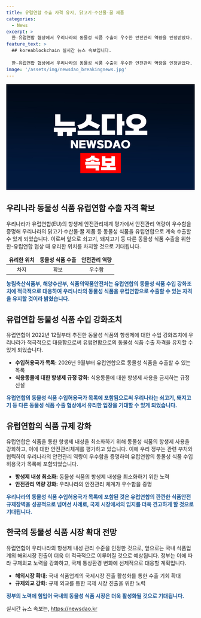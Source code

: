 ```yaml
---
title: 유럽연합 수출 자격 유지, 닭고기·수산물·꿀 제품
categories:
  - News
excerpt: >
  한-유럽연합 협상에서 우리나라의 동물성 식품 수출이 우수한 안전관리 역량을 인정받았다. 유럽연합의 항생제 안전관리체계 평가로 닭고기, 수산물, 꿀 등의 식품을 계속 수출할 수 있게 됐으며, 또한 쇠고기, 돼지고기 등의 수출도 유리한 위치를 차지할 것으로 기대된다. 이에 관련 부처는 적극 대응했고, 농축산부 등은 우수한 안전관리 역량을 유지할 것이라 밝혔다. 이러한 개발로 인해 국내 식품업계의 수출시장이 더욱 활성화될 것으로 기대되며, 국제 통상환경 변화에 대비하기 위한 계획도 발표했다.
feature_text: >
  ## koreablockchain 실시간 뉴스 속보입니다.

  한-유럽연합 협상에서 우리나라의 동물성 식품 수출이 우수한 안전관리 역량을 인정받았다. 유럽연합의 항생제 안전관리체계 평가로 닭고기, 수산물, 꿀 등의 식품을 계속 수출할 수 있게 됐으며, 또한 쇠고기, 돼지고기 등의 수출도 유리한 위치를 차지할 것으로 기대된다. 이에 관련 부처는 적극 대응했고, 농축산부 등은 우수한 안전관리 역량을 유지할 것이라 밝혔다. 이러한 개발로 인해 국내 식품업계의 수출시장이 더욱 활성화될 것으로 기대되며, 국제 통상환경 변화에 대비하기 위한 계획도 발표했다.
image: '/assets/img/newsdao_breakingnews.jpg'
---
```


<p><img src="/assets/img/newsdao_breakingnews.jpg" alt="koreablockchain 속보" /></p>

<h2 data-ke-size="size26">우리나라 동물성 식품 유럽연합 수출 자격 확보</h2>

<p data-ke-size="size16">우리나라가 유럽연합(EU)의 항생제 안전관리체계 평가에서 안전관리 역량이 우수함을 증명해 우리나라의 닭고기·수산물·꿀 제품 등 동물성 식품을 유럽연합으로 계속 수출할 수 있게 되었습니다. 이로써 앞으로 쇠고기, 돼지고기 등 다른 동물성 식품 수출을 위한 한-유럽연합 협상 때 유리한 위치를 차지할 것으로 기대됩니다.</p>

<table>
<thead>
<tr>
<td style="text-align: center; height: 17px;"><b>유리한 위치</b></td>
<td style="text-align: center; height: 17px;"><b>동물성 식품 수출</b></td>
<td style="text-align: center; height: 17px;"><b>안전관리 역량</b></td>
</tr>
</thead>
<tbody>
<tr>
<td style="text-align: center;">차지</td>
<td style="text-align: center;">확보</td>
<td style="text-align: center;">우수함</td>
</tr>
</tbody>
</table>

<p><b><span style="color: #1a5490;">농림축산식품부, 해양수산부, 식품의약품안전처는 유럽연합의 동물성 식품 수입 강화조치에 적극적으로 대응하여 우리나라의 동물성 식품을 유럽연합으로 수출할 수 있는 자격을 유지할 것이라 밝혔습니다.</span></b></p>

<h2 data-ke-size="size26">유럽연합 동물성 식품 수입 강화조치</h2>

<p data-ke-size="size16">유럽연합이 2022년 12월부터 추진한 동물성 식품의 항생제에 대한 수입 강화조치에 우리나라가 적극적으로 대응함으로써 유럽연합으로의 동물성 식품 수출 자격을 유지할 수 있게 되었습니다. </p>

<ul>
<li><b>수입허용국가 목록:</b> 2026년 9월부터 유럽연합으로 동물성 식품을 수출할 수 있는 목록</li>
<li><b>식용동물에 대한 항생제 규정 강화:</b> 식용동물에 대한 항생제 사용을 금지하는 규정 신설</li>
</ul>

<p><b><span style="color: #1a5490;">유럽연합의 동물성 식품 수입허용국가 목록에 포함됨으로써 우리나라는 쇠고기, 돼지고기 등 다른 동물성 식품 수출 협상에서 유리한 입장을 기대할 수 있게 되었습니다.</span></b></p>

<h2 data-ke-size="size26">유럽연합의 식품 규제 강화</h2>

<p data-ke-size="size16">유럽연합은 식품을 통한 항생제 내성을 최소화하기 위해 동물성 식품의 항생제 사용을 강화하고, 이에 대한 안전관리체계를 평가하고 있습니다. 이에 우리 정부는 관련 부처와 협력하여 우리나라의 안전관리 역량이 우수함을 증명하여 유럽연합의 동물성 식품 수입허용국가 목록에 포함되었습니다.</p>

<ul>
<li><b>항생제 내성 최소화:</b> 동물성 식품의 항생제 내성을 최소화하기 위한 노력</li>
<li><b>안전관리 역량 강화:</b> 우리나라의 안전관리 체계가 우수함을 증명</li>
</ul>

<p><b><span style="color: #1a5490;">우리나라의 동물성 식품 수입허용국가 목록에 포함된 것은 유럽연합의 깐깐한 식품안전 규제장벽을 성공적으로 넘어선 사례로, 국제 시장에서의 입지를 더욱 견고하게 할 것으로 기대됩니다.</span></b></p>

<h2 data-ke-size="size26">한국의 동물성 식품 시장 확대 전망</h2>

<p data-ke-size="size16">유럽연합이 우리나라의 항생제 내성 관리 수준을 인정한 것으로, 앞으로는 국내 식품업계의 해외시장 진출이 더욱 더 적극적으로 이루어질 것으로 예상됩니다. 정부는 이에 따라 규제외교 노력을 강화하고, 국제 통상환경 변화에 선제적으로 대응할 계획입니다.</p>

<ul>
<li><b>해외시장 확대:</b> 국내 식품업계의 국제시장 진출 활성화를 통한 수출 기회 확대</li>
<li><b>규제외교 강화:</b> 규제 외교를 통한 국제 시장 진출을 위한 노력</li>
</ul>

<p><b><span style="color: #1a5490;">정부의 노력에 힘입어 국내의 동물성 식품 시장은 더욱 활성화될 것으로 기대됩니다.</span></b></p>

<p data-ke-size="size16"></p>
실시간 뉴스 속보는, <a href="https://newsdao.kr" rel="dofollow">https://newsdao.kr</a>


